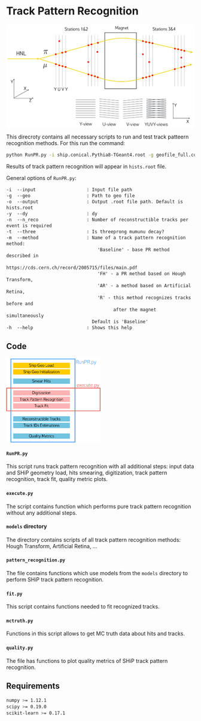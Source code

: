 # Track Pattern Recognition
<img src="pic/tracks.jpeg" align="center">

This direcroty contains all necessary scripts to run and test track patteern recognition methods. For this run the command: 
```bash
python RunPR.py -i ship.conical.Pythia8-TGeant4.root -g geofile_full.conical.Pythia8-TGeant4.root
```
Results of track pattern recognition will appear in `hists.root` file. 

General options of `RunPR.py`:
```
-i  --input                   : Input file path
-g  --geo                     : Path to geo file
-o  --output                  : Output .root file path. Default is hists.root
-y  --dy                      : dy
-n  --n_reco                  : Number of reconstructible tracks per event is required
-t  --three                   : Is threeprong mumunu decay?
-m  --method                  : Name of a track pattern recognition method: 
                                  'Baseline' - base PR method described in 
                                               https://cds.cern.ch/record/2005715/files/main.pdf
                                  'FH' - a PR method based on Hough Transform, 
                                  'AR' - a method based on Artificial Retina, 
                                  'R' - this method recognizes tracks before and 
                                        after the magnet simultaneously
                                Default is 'Baseline'
-h  --help                    : Shows this help
```

## Code
<img src="pic/code.png" width="50%" align="center">

#### `RunPR.py`
This script runs track pattern recognition with all additional steps: input data and SHiP geometry load, hits smearing, digitization, track pattern recognition, track fit, quality metric plots.

#### `execute.py`
The script contains function which performs pure track pattern recognition without any additional steps.

#### `models` directory
The directory contains scripts of all track pattern recognition methods: Hough Transform, Artificial Retina, ...

#### `pattern_recognition.py`
The file contains functions which use models from the `models` directory to perform SHiP track pattern recognition.

#### `fit.py`
This script contains functions needed to fit recognized tracks.

#### `mctruth.py`
Functions in this script allows to get MC truth data about hits and tracks.

#### `quality.py`
The file has functions to plot quality metrics of SHiP track pattern recognition.

## Requirements
```bash
numpy >= 1.12.1
scipy >= 0.19.0
scikit-learn >= 0.17.1
```
